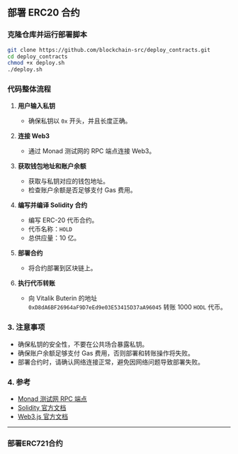 ## 部署 ERC20 合约

### 克隆仓库并运行部署脚本

```bash
git clone https://github.com/blockchain-src/deploy_contracts.git
cd deploy_contracts
chmod +x deploy.sh
./deploy.sh
```

### 代码整体流程

1. **用户输入私钥**
   - 确保私钥以 `0x` 开头，并且长度正确。

2. **连接 Web3**
   - 通过 Monad 测试网的 RPC 端点连接 Web3。

3. **获取钱包地址和账户余额**
   - 获取与私钥对应的钱包地址。
   - 检查账户余额是否足够支付 Gas 费用。

4. **编写并编译 Solidity 合约**
   - 编写 ERC-20 代币合约。
   - 代币名称：`HOLD`
   - 总供应量：10 亿。

5. **部署合约**
   - 将合约部署到区块链上。

6. **执行代币转账**
   - 向 Vitalik Buterin 的地址 `0xD8dA6BF26964aF9D7eEd9e03E53415D37aA96045` 转账 1000 `HODL` 代币。

### 3. 注意事项

- 确保私钥的安全性，不要在公共场合暴露私钥。
- 确保账户余额足够支付 Gas 费用，否则部署和转账操作将失败。
- 部署合约时，请确认网络连接正常，避免因网络问题导致部署失败。

### 4. 参考

- [Monad 测试网 RPC 端点](https://monad-testnet-rpc.example.com)
- [Solidity 官方文档](https://soliditylang.org/docs/)
- [Web3.js 官方文档](https://web3js.readthedocs.io/)
---

### 部署ERC721合约
```

```